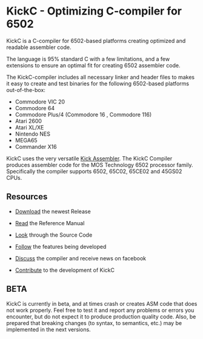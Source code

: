 # KickC - Optimizing C-compiler for 6502  

KickC is a C-compiler for 6502-based platforms creating optimized and readable assembler code.

The language is 95% standard C with a few limitations, and a few extensions to ensure an optimal fit for creating 6502 assembler code.

The KickC-compiler includes all necessary linker and header files to makes it easy to create and test binaries for the following 6502-based platforms out-of-the-box:
- Commodore VIC 20
- Commodore 64
- Commodore Plus/4 (Commodore 16 ,  Commodore 116)
- Atari 2600
- Atari XL/XE 
- Nintendo NES
- MEGA65
- Commander X16

KickC uses the very versatile [Kick Assembler](http://theweb.dk/KickAssembler). The KickC Compiler produces assembler code for the MOS Technology 6502 processor family. Specifically the compiler supports 6502, 65C02, 65CE02 and 45GS02 CPUs.

## Resources

* [Download](https://gitlab.com/camelot/kickc/-/releases) the newest Release 

* [Read](https://docs.google.com/document/d/1JE-Lt5apM-g4tZN3LS4TDbPKYgXuBz294enS9Oc4HXM/edit?usp=sharing) the Reference Manual

* [Look](https://gitlab.com/camelot/kickc/tree/master) through the Source Code

* [Follow](https://gitlab.com/camelot/kickc/issues) the features being developed

* [Discuss](https://www.facebook.com/groups/302286200587943/) the compiler and receive news on facebook

* [Contribute](https://gitlab.com/camelot/kickc/blob/master/CONTRIBUTING.md) to the development of KickC 

## BETA

KickC is currently in beta, and at times crash or creates ASM code that does not work properly. 
Feel free to test it and report any problems or errors you encounter, but do not expect it to produce production quality code.
Also, be prepared that breaking changes (to syntax, to semantics, etc.) may be implemented in the next versions.